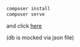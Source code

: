 ```bash
composer install
composer serve
```
and click [here](http://localhost:8080/student/1)

(db is mocked via json file)